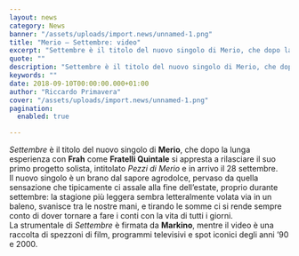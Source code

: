 ```yaml
---
layout: news
category: News
banner: "/assets/uploads/import.news/unnamed-1.png"
title: "Merio – Settembre: video"
excerpt: "Settembre è il titolo del nuovo singolo di Merio, che dopo la lunga esperienza con Frah come Fratelli Quintale si appresta a rilasciare il suo primo progetto solista, intitolato Pezzi di Merio e in arrivo il 28 settembre. Il nuovo singolo è un brano dal sapore agrodolce, pervaso da quella sensazione che tipicamente ci assale [&hellip"
quote: ""
description: "Settembre è il titolo del nuovo singolo di Merio, che dopo la lunga esperienza con Frah come Fratelli Quintale si appresta a rilasciare il suo primo progetto solista, intitolato Pezzi di Merio e in arrivo il 28 settembre. Il nuovo singolo è un brano dal sapore agrodolce, pervaso da quella sensazione che tipicamente ci assale [&hellip"
keywords: ""
date: 2018-09-10T00:00:00.000+01:00
author: "Riccardo Primavera"
cover: "/assets/uploads/import.news/unnamed-1.png"
pagination:
  enabled: true

---
```


_Settembre_ è il titolo del nuovo singolo di **Merio**, che dopo la lunga esperienza con **Frah** come **Fratelli Quintale** si appresta a rilasciare il suo primo progetto solista, intitolato _Pezzi di Merio_ e in arrivo il 28 settembre.  
Il nuovo singolo è un brano dal sapore agrodolce, pervaso da quella sensazione che tipicamente ci assale alla fine dell’estate, proprio durante settembre: la stagione più leggera sembra letteralmente volata via in un baleno, svanisce tra le nostre mani, e tirando le somme ci si rende sempre conto di dover tornare a fare i conti con la vita di tutti i giorni.  
La strumentale di _Settembre_ è firmata da **Markino**, mentre il video è una raccolta di spezzoni di film, programmi televisivi e spot iconici degli anni ’90 e 2000.